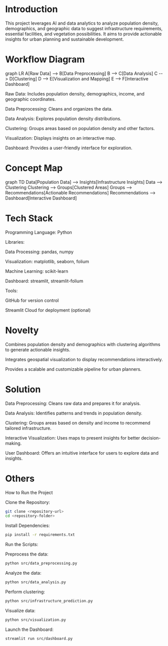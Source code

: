 # Introduction

This project leverages AI and data analytics to analyze population density, demographics, and geographic data to suggest infrastructure requirements, essential facilities, and vegetation possibilities. It aims to provide actionable insights for urban planning and sustainable development.

# Workflow Diagram

graph LR
A[Raw Data] --> B[Data Preprocessing]
B --> C[Data Analysis]
C --> D[Clustering]
D --> E[Visualization and Mapping]
E --> F[Interactive Dashboard]

Raw Data: Includes population density, demographics, income, and geographic coordinates.

Data Preprocessing: Cleans and organizes the data.

Data Analysis: Explores population density distributions.

Clustering: Groups areas based on population density and other factors.

Visualization: Displays insights on an interactive map.

Dashboard: Provides a user-friendly interface for exploration.

# Concept Map

graph TD
Data[Population Data] --> Insights[Infrastructure Insights]
Data --> Clustering
Clustering --> Groups[Clustered Areas]
Groups --> Recommendations[Actionable Recommendations]
Recommendations --> Dashboard[Interactive Dashboard]

# Tech Stack

Programming Language: Python

Libraries:

Data Processing: pandas, numpy

Visualization: matplotlib, seaborn, folium

Machine Learning: scikit-learn

Dashboard: streamlit, streamlit-folium

Tools:

GitHub for version control

Streamlit Cloud for deployment (optional)

# Novelty

Combines population density and demographics with clustering algorithms to generate actionable insights.

Integrates geospatial visualization to display recommendations interactively.

Provides a scalable and customizable pipeline for urban planners.

# Solution

Data Preprocessing: Cleans raw data and prepares it for analysis.

Data Analysis: Identifies patterns and trends in population density.

Clustering: Groups areas based on density and income to recommend tailored infrastructure.

Interactive Visualization: Uses maps to present insights for better decision-making.

User Dashboard: Offers an intuitive interface for users to explore data and insights.

# Others

How to Run the Project

Clone the Repository:
```bash
git clone <repository-url>
cd <repository-folder>
```
Install Dependencies:
```bash
pip install -r requirements.txt
```
Run the Scripts:

Preprocess the data:
```bash
python src/data_preprocessing.py
```
Analyze the data:
```bash
python src/data_analysis.py
```
Perform clustering:
```bash
python src/infrastructure_prediction.py
```
Visualize data:
```bash
python src/visualization.py
```
Launch the Dashboard:
```bash
streamlit run src/dashboard.py
```
